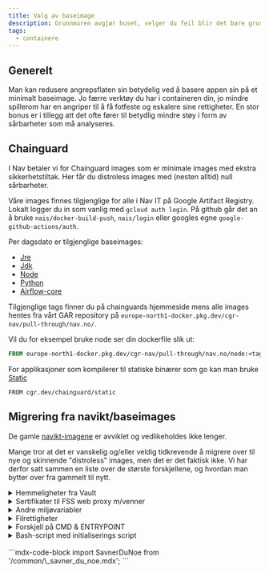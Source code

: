 ```yaml
---
title: Valg av baseimage
description: Grunnmuren avgjør huset, velger du feil blir det bare gruset 🏠.
tags:
  - containere
---
```


## Generelt

Man kan redusere angrepsflaten sin betydelig ved å basere appen sin på et minimalt baseimage. Jo færre verktøy du har i containeren din, jo mindre spillerom har en angriper til å få fotfeste og eskalere sine rettigheter. En stor bonus er i tillegg att det ofte fører til betydlig mindre støy i form av sårbarheter som må analyseres.

## Chainguard

I Nav betaler vi for Chainguard images som er minimale images med ekstra sikkerhetstiltak. Her får du distroless images med (nesten alltid) null sårbarheter.

Våre images finnes tilgjenglige for alle i Nav IT på Google Artifact Registry. Lokalt logger du in som vanlig med `gcloud auth login`. På github går det an å bruke `nais/docker-build-push`, `nais/login` eller googles egne `google-github-actions/auth`.

Per dagsdato er tilgjenglige baseimages:

- [Jre](https://images.chainguard.dev/directory/image/jre/versions)
- [Jdk](https://images.chainguard.dev/directory/image/jdk/versions)
- [Node](https://images.chainguard.dev/directory/image/node/versions)
- [Python](https://images.chainguard.dev/directory/image/python/versions)
- [Airflow-core](https://images.chainguard.dev/directory/image/airflow-core/versions)

Tilgjenglige tags finner du på chainguards hjemmeside mens alle images hentes fra vårt GAR repository på
`europe-north1-docker.pkg.dev/cgr-nav/pull-through/nav.no/`.

Vil du for eksempel bruke node ser din dockerfile slik ut:

```dockerfile
FROM europe-north1-docker.pkg.dev/cgr-nav/pull-through/nav.no/node:<tag/sha256>
```

For applikasjoner som kompilerer til statiske binærer som go kan man bruke [Static](https://images.chainguard.dev/directory/image/static/versions)

```
FROM cgr.dev/chainguard/static
```

## Migrering fra navikt/baseimages

De gamle [navikt-imagene](https://github.com/navikt/baseimages/) er avviklet og vedlikeholdes ikke lenger.

Mange tror at det er vanskelig og/eller veldig tidkrevende å migrere over til nye og skinnende "distroless" images, men det er det faktisk ikke. Vi har derfor satt sammen en liste over de største forskjellene, og hvordan man bytter over fra gammelt til nytt.

<details>
<summary>Hemmeligheter fra Vault</summary>
<p>
  [Nais](https://doc.nais.io/workloads/application/reference/application-spec/?h=vault#vault) injecter hemmeligheter fra Vault som filer. `navikt` base-images har et shellscript som leser disse filene og lager miljøvariabler av innholdet. Her har man to muligheter:
  - Endre i appen sånn at hemmeligheter leses fra filer istedenfor miljøvariabler. 
  - Flytt hemmelighetene over til [Console](https://console.nav.cloud.nais.io/). De vil da automatisk injiseres som miljøvariabler i poden. Dette er den anbefalte løsningen.
  - Hemmeligheter for on-prem Postgres funker som før, ingen endringer kreves.
</p>
</details>

<details>
<summary>Sertifikater til FSS web proxy m/venner</summary>
<p>
  Disse sertifikatene injiseres automatisk fra plattformen inn i poden din, du trenger ikke å gjøre noe som helst 😎
</p>
</details>

<details>
<summary>Andre miljøvariabler</summary>
<p>
  Alle "ikke-hemmelige" miljøvariabler, feks `JAVA_OPTS` e.l., kan spesifiseres i [app-manifestet](https://doc.nais.io/workloads/application/reference/application-spec/?h=env#env). Her er det også muligheter for [templating](https://doc.nais.io/operate/cli/reference/validate/?h=templating#templating) sånn at de kan få forskjellig innhold for dev og prod.
</p>
</details>

<details>
<summary>Filrettigheter</summary>
<p>
Husk att applikasjoner på nais kjører som user/group 1069 (Ref: [Nais docs](https://doc.nais.io/workloads/reference/container-security/)).
Hvis du for eksempel skal kopiere in en fil som applikasjonen skal lese er det viktig att du setter riktige rettigheter på filen.
Du kan kopiere in en fil med riktige rettigheter med `COPY --chown=1069:1069 fil /path/to/fil`.
</p>
</details>

<details>
<summary>Forskjell på CMD & ENTRYPOINT</summary>
<p>
I navikt/baseimages er ENTRYPOINT konfigurert for å kjøre en app.jar-fil. Det betyr att så lenge du kopierer in en jar-fil rett sted i dockerimaget starter applikasjonen.

I google distroless og chainguard images er det antingen java -jar eller kun java. Ved en migrering må du endre i Dockerfile å legge til en CMD for å finne riktig jar-fil.

For chainguard blir dette f.eks. `CMD ["-jar", "/path/to/app.jar"]`

</p>
</details>

<details>
<summary>Bash-script med initialiserings script</summary>
<p>
Noen applikasjoner har et bash-script som kjører før applikasjonen starter. Dette kan være for å sette opp miljøet, kjøre migreringer eller andre oppgaver.

En måte å bli kvitt dette på er å endre applikasjonen slik at den håndterer dette selv. Det enkleste er ofte å migrere hemmelighetene over til Nais Console/Secrets og sette dem som miljøvariabler i app-manifestet. Hvis du trenger en fil eller annet format som ikke passer i Console kan du ofte løse den samme operasjonen direkte i applikasjonen i stedet for å kjøre et bash-script.

Eksempel for Python:

```python
def copy_license():
    license_source = Path("/var/run/secrets/license/secret-license.lic")
    license_destination = Path(
        "/app/venv/lib/python3.12/site-packages/my-package/license/my-license.lic"
    )

    if license_source.exists():
        try:
            # Resolve any symlinks and copy the actual file
            resolved_source = license_source.resolve()
            shutil.copy2(resolved_source, license_destination)
        except Exception as e:
            print(f"Warning: Failed to copy license file: {e}")
    else:
        print("License file not found, skipping copy")
```

</p>
</details>

<br />
```mdx-code-block
import SavnerDuNoe from '/common/\_savner_du_noe.mdx';

<SavnerDuNoe />
```
